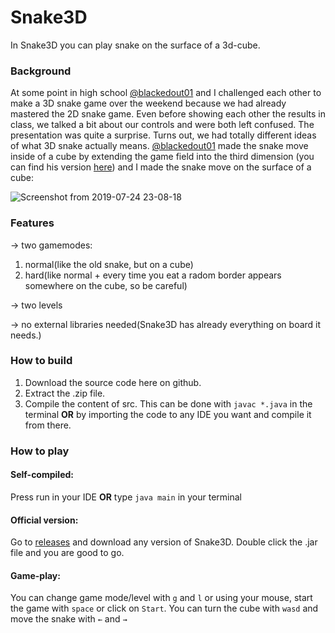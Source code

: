 # Snake3D
In Snake3D you can play snake on the surface of a 3d-cube.

### Background

At some point in high school [@blackedout01](https://github.com/blackedout01) and I challenged each other to make a 3D snake game over the weekend because we had already mastered the 2D snake game. Even before showing each other the results in class, we talked a bit about our controls and were both left confused. The presentation was quite a surprise. Turns out, we had totally different ideas of what 3D snake actually means. [@blackedout01](https://github.com/blackedout01) made the snake move inside of a cube by extending the game field into the third dimension (you can find his version [here](https://github.com/blackedout01/Snake3D)) and I made the snake move on the surface of a cube:

![Screenshot from 2019-07-24 23-08-18](https://user-images.githubusercontent.com/43880493/61828980-3c1ee400-ae68-11e9-8c69-db7f646239a4.png)

### Features
→ two gamemodes:
1. normal(like the old snake, but on a cube)
2. hard(like normal + every time you eat a radom border appears somewhere on the cube, so be careful)

→ two levels

→ no external libraries needed(Snake3D has already everything on board it needs.)

### How to build
1. Download the source code here on github.
2. Extract the .zip file.
3. Compile the content of src. This can be done with `javac *.java` in the terminal **OR** by importing the code to any IDE you want and compile it from there.

### How to play
#### Self-compiled:
Press run in your IDE **OR** type `java main` in your terminal
#### Official version:
Go to [releases](https://github.com/IntegratedQuantum/Snake3D/releases) and download any version of Snake3D. Double click the .jar file and you are good to go.
#### Game-play:
You can change game mode/level with `g` and `l` or using your mouse, start the game with `space` or click on `Start`. You can turn the cube with `wasd` and move the snake with `←` and `→`
